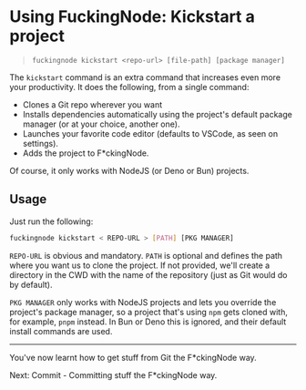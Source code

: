 # Using FuckingNode: Kickstart a project

> `fuckingnode kickstart <repo-url> [file-path] [package manager]`

The `kickstart` command is an extra command that increases even more your productivity. It does the following, from a single command:

- Clones a Git repo wherever you want
- Installs dependencies automatically using the project's default package manager (or at your choice, another one).
- Launches your favorite code editor (defaults to VSCode, as seen on settings).
- Adds the project to F\*ckingNode.

Of course, it only works with NodeJS (or Deno or Bun) projects.

## Usage

Just run the following:

```bash
fuckingnode kickstart < REPO-URL > [PATH] [PKG MANAGER]
```

`REPO-URL` is obvious and mandatory. `PATH` is optional and defines the path where you want us to clone the project. If not provided, we'll create a directory in the CWD with the name of the repository (just as Git would do by default).

`PKG MANAGER` only works with NodeJS projects and lets you override the project's package manager, so a project that's using `npm` gets cloned with, for example, `pnpm` instead. In Bun or Deno this is ignored, and their default install commands are used.

---

You've now learnt how to get stuff from Git the F\*ckingNode way.

Next: Commit - Committing stuff the F\*ckingNode way.
